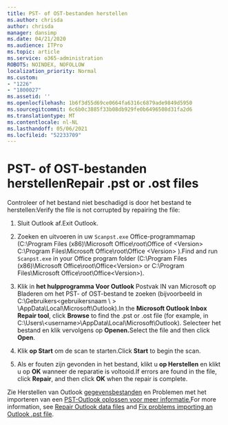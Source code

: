 ```yaml
---
title: PST- of OST-bestanden herstellen
ms.author: chrisda
author: chrisda
manager: dansimp
ms.date: 04/21/2020
ms.audience: ITPro
ms.topic: article
ms.service: o365-administration
ROBOTS: NOINDEX, NOFOLLOW
localization_priority: Normal
ms.custom:
- "1226"
- "1800027"
ms.assetid: ''
ms.openlocfilehash: 1b6f3d55d69ce0664fa6316c6879ade9849d5950
ms.sourcegitcommit: 6c6b0c3885f33b08db929fe0b6496508d31fa2d6
ms.translationtype: MT
ms.contentlocale: nl-NL
ms.lasthandoff: 05/06/2021
ms.locfileid: "52233709"
---
```

# <a name="repair-pst-or-ost-files"></a><span data-ttu-id="af1c6-102">PST- of OST-bestanden herstellen</span><span class="sxs-lookup"><span data-stu-id="af1c6-102">Repair .pst or .ost files</span></span>

<span data-ttu-id="af1c6-103">Controleer of het bestand niet beschadigd is door het bestand te herstellen:</span><span class="sxs-lookup"><span data-stu-id="af1c6-103">Verify the file is not corrupted by repairing the file:</span></span>

1. <span data-ttu-id="af1c6-104">Sluit Outlook af.</span><span class="sxs-lookup"><span data-stu-id="af1c6-104">Exit Outlook.</span></span>

2. <span data-ttu-id="af1c6-105">Zoeken en uitvoeren in uw `Scanpst.exe` Office-programmamap (C:\Program Files (x86)\Microsoft Office\root\Office of \<Version\> C:\Program Files\Microsoft Office\root\Office \<Version\> ).</span><span class="sxs-lookup"><span data-stu-id="af1c6-105">Find and run `Scanpst.exe` in your Office program folder (C:\Program Files (x86)\Microsoft Office\root\Office\<Version\> or C:\Program Files\Microsoft Office\root\Office\<Version\>).</span></span>

3. <span data-ttu-id="af1c6-106">Klik in **het hulpprogramma Voor Outlook** Postvak IN van Microsoft op Bladeren om het PST- of OST-bestand te zoeken (bijvoorbeeld in C:\Gebruikers<gebruikersnaam  \\ \> \AppData\Local\Microsoft\Outlook).</span><span class="sxs-lookup"><span data-stu-id="af1c6-106">In the **Microsoft Outlook Inbox Repair tool**, click **Browse** to find the .pst or .ost file (for example, in C:\Users\\<username\>\AppData\Local\Microsoft\Outlook).</span></span> <span data-ttu-id="af1c6-107">Selecteer het bestand en klik vervolgens op **Openen.**</span><span class="sxs-lookup"><span data-stu-id="af1c6-107">Select the file and then click **Open**.</span></span>

4. <span data-ttu-id="af1c6-108">Klik **op Start** om de scan te starten.</span><span class="sxs-lookup"><span data-stu-id="af1c6-108">Click **Start** to begin the scan.</span></span>

5. <span data-ttu-id="af1c6-109">Als er fouten zijn gevonden in het bestand, klikt u **op Herstellen** en klikt u op **OK** wanneer de reparatie is voltooid.</span><span class="sxs-lookup"><span data-stu-id="af1c6-109">If errors are found in the file, click **Repair**, and then click **OK** when the repair is complete.</span></span>

<span data-ttu-id="af1c6-110">Zie Herstellen van Outlook [gegevensbestanden](https://support.office.com/article/25663bc3-11ec-4412-86c4-60458afc5253) en Problemen met het importeren van een [PST-Outlook oplossen voor meer informatie.](https://support.office.com/article/2d2e50dc-5c36-4ab2-ab50-f1be733b3d6e)</span><span class="sxs-lookup"><span data-stu-id="af1c6-110">For more information, see [Repair Outlook data files](https://support.office.com/article/25663bc3-11ec-4412-86c4-60458afc5253) and [Fix problems importing an Outlook .pst file](https://support.office.com/article/2d2e50dc-5c36-4ab2-ab50-f1be733b3d6e).</span></span>
